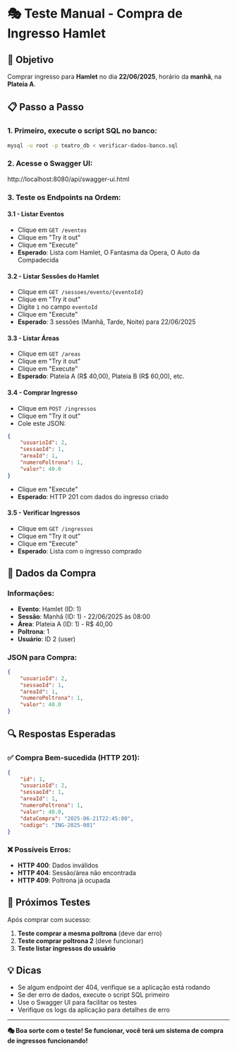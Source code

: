 # 🎭 Teste Manual - Compra de Ingresso Hamlet

## 🎯 Objetivo

Comprar ingresso para **Hamlet** no dia **22/06/2025**, horário da **manhã**, na **Plateia A**.

## 📋 Passo a Passo

### **1. Primeiro, execute o script SQL no banco:**

```bash
mysql -u root -p teatro_db < verificar-dados-banco.sql
```

### **2. Acesse o Swagger UI:**

http://localhost:8080/api/swagger-ui.html

### **3. Teste os Endpoints na Ordem:**

#### **3.1 - Listar Eventos**

-   Clique em `GET /eventos`
-   Clique em "Try it out"
-   Clique em "Execute"
-   **Esperado**: Lista com Hamlet, O Fantasma da Opera, O Auto da Compadecida

#### **3.2 - Listar Sessões do Hamlet**

-   Clique em `GET /sessoes/evento/{eventoId}`
-   Clique em "Try it out"
-   Digite `1` no campo `eventoId`
-   Clique em "Execute"
-   **Esperado**: 3 sessões (Manhã, Tarde, Noite) para 22/06/2025

#### **3.3 - Listar Áreas**

-   Clique em `GET /areas`
-   Clique em "Try it out"
-   Clique em "Execute"
-   **Esperado**: Plateia A (R$ 40,00), Plateia B (R$ 60,00), etc.

#### **3.4 - Comprar Ingresso**

-   Clique em `POST /ingressos`
-   Clique em "Try it out"
-   Cole este JSON:

```json
{
    "usuarioId": 2,
    "sessaoId": 1,
    "areaId": 1,
    "numeroPoltrona": 1,
    "valor": 40.0
}
```

-   Clique em "Execute"
-   **Esperado**: HTTP 201 com dados do ingresso criado

#### **3.5 - Verificar Ingressos**

-   Clique em `GET /ingressos`
-   Clique em "Try it out"
-   Clique em "Execute"
-   **Esperado**: Lista com o ingresso comprado

## 🎫 Dados da Compra

### **Informações:**

-   **Evento**: Hamlet (ID: 1)
-   **Sessão**: Manhã (ID: 1) - 22/06/2025 às 08:00
-   **Área**: Plateia A (ID: 1) - R$ 40,00
-   **Poltrona**: 1
-   **Usuário**: ID 2 (user)

### **JSON para Compra:**

```json
{
    "usuarioId": 2,
    "sessaoId": 1,
    "areaId": 1,
    "numeroPoltrona": 1,
    "valor": 40.0
}
```

## 🔍 Respostas Esperadas

### **✅ Compra Bem-sucedida (HTTP 201):**

```json
{
    "id": 1,
    "usuarioId": 2,
    "sessaoId": 1,
    "areaId": 1,
    "numeroPoltrona": 1,
    "valor": 40.0,
    "dataCompra": "2025-06-21T22:45:00",
    "codigo": "ING-2025-001"
}
```

### **❌ Possíveis Erros:**

-   **HTTP 400**: Dados inválidos
-   **HTTP 404**: Sessão/área não encontrada
-   **HTTP 409**: Poltrona já ocupada

## 🚀 Próximos Testes

Após comprar com sucesso:

1. **Teste comprar a mesma poltrona** (deve dar erro)
2. **Teste comprar poltrona 2** (deve funcionar)
3. **Teste listar ingressos do usuário**

## 💡 Dicas

-   Se algum endpoint der 404, verifique se a aplicação está rodando
-   Se der erro de dados, execute o script SQL primeiro
-   Use o Swagger UI para facilitar os testes
-   Verifique os logs da aplicação para detalhes de erro

---

**🎭 Boa sorte com o teste! Se funcionar, você terá um sistema de compra de ingressos funcionando!**
